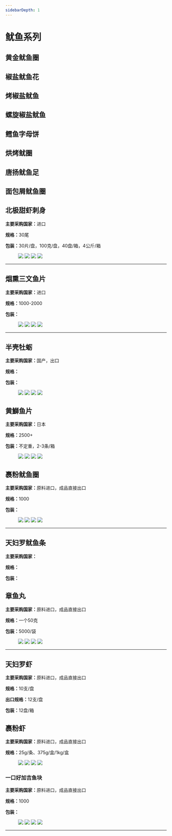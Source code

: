 ```yaml
---
sidebarDepth: 1
---
```

# 鱿鱼系列

## 黄金鱿鱼圈

## 椒盐鱿鱼花

## 烤椒盐鱿鱼

## 螺旋椒盐鱿鱼

## 鳕鱼字母饼

## 烘烤鱿圈

## 唐扬鱿鱼足

## 面包屑鱿鱼圈


## 北极甜虾刺身
<p><strong>主要采购国家：</strong>进口</p>
<p><strong>规格：</strong>30尾</p>
<p><strong>包装：</strong>30片/盘，100克/盘，40盘/箱，4公斤/箱</p>

<figure class="third">
    <img src="http://p93s97xb4.bkt.clouddn.com/Sushi%20shrimp%20%E6%8B%B7%E8%B4%9D.jpg?imageView2/1/w/300/h/300/q/75|imageslim">
    <img src="http://p93s97xb4.bkt.clouddn.com/Sushi%20shrimp%20%282%29.jpg?imageView2/1/w/300/h/300/q/75|imageslim">
    <img src="http://p93s97xb4.bkt.clouddn.com/Sushi%20shrimp%20%283%29.jpg?imageView2/1/w/300/h/300/q/75|imageslim">
    <img src="http://p93s97xb4.bkt.clouddn.com/Sushi%20shrimp%20%284%29.jpg?imageView2/1/w/300/h/300/q/75|imageslim">
</figure>
<hr>

## 烟熏三文鱼片
<p><strong>主要采购国家：</strong>进口</p>
<p><strong>规格：</strong>1000-2000</p>
<p><strong>包装：</strong></p>

<figure class="third">
    <img src="http://p93s97xb4.bkt.clouddn.com/Smoked%20salmon%20slice%E6%8B%B7%E8%B4%9D.jpg?imageView2/1/w/300/h/300/q/75|imageslim">
    <img src="http://p93s97xb4.bkt.clouddn.com/Smoked%20salmon%20slice%20%284%29.jpg?imageView2/1/w/300/h/300/q/75|imageslim">
    <img src="http://p93s97xb4.bkt.clouddn.com/Smoked%20salmon%20slice%20%283%29.jpg?imageView2/1/w/300/h/300/q/75|imageslim">
    <img src="http://p93s97xb4.bkt.clouddn.com/Smoked%20salmon%20slice%20%286%29.jpg?imageView2/1/w/300/h/300/q/75|imageslim">
</figure>
<hr>

## 半壳牡蛎
<p><strong>主要采购国家：</strong>国产，出口</p>
<p><strong>规格：</strong></p>
<p><strong>包装：</strong></p>

<figure class="third">
    <img src="http://p93s97xb4.bkt.clouddn.com/Half%20shell%20oyster%20%283%29.jpg?imageView2/1/w/300/h/300/q/75|imageslim">
    <img src="http://p93s97xb4.bkt.clouddn.com/Half%20shell%20oyster%20%286%29.jpg?imageView2/1/w/300/h/300/q/75|imageslim">
    <img src="http://p93s97xb4.bkt.clouddn.com/Half%20shell%20oyster%20%2810%29.jpg?imageView2/1/w/300/h/300/q/75|imageslim">
    <img src="http://p93s97xb4.bkt.clouddn.com/Half%20shell%20oyster%20%287%29.jpg?imageView2/1/w/300/h/300/q/75|imageslim">
</figure>

## 黄鰤鱼片
<p><strong>主要采购国家：</strong>日本</p>
<p><strong>规格：</strong>2500+</p>
<p><strong>包装：</strong>不定重，2-3条/箱</p>

<figure class="third">
    <img src="http://p93s97xb4.bkt.clouddn.com/Yellowtail%20Fillet%E6%8B%B7%E8%B4%9D.jpg?imageMogr2/auto-orient/thumbnail/!200x200r/blur/1x0/quality/75|imageslim">
    <img src="http://p93s97xb4.bkt.clouddn.com/Yellowtail%20Fillet%20%281%29.jpg?imageMogr2/auto-orient/thumbnail/!200x200r/blur/1x0/quality/75|imageslim">
    <img src="http://p93s97xb4.bkt.clouddn.com/Yellowtail%20Fillet%20%282%29.jpg?imageMogr2/auto-orient/thumbnail/!200x200r/blur/1x0/quality/75|imageslim">
    <img src="http://p93s97xb4.bkt.clouddn.com/Yellowtail%20Fillet%20%284%29.jpg?imageMogr2/auto-orient/thumbnail/!200x200r/blur/1x0/quality/75|imageslim">
</figure>


## 裹粉鱿鱼圈
<p><strong>主要采购国家：</strong>原料进口，成品直接出口</p>
<p><strong>规格：</strong>1000</p>
<p><strong>包装：</strong></p>

<figure class="third">
    <img src="http://p93s97xb4.bkt.clouddn.com/Squid%20ring%20%282%29.jpg?imageView2/1/w/300/h/300/q/75|imageslim">
    <img src="http://p93s97xb4.bkt.clouddn.com/Squid%20ring%20%285%29.jpg?imageView2/1/w/300/h/300/q/75|imageslim">
    <img src="http://p93s97xb4.bkt.clouddn.com/Squid%20ring%20%289%29.jpg?imageView2/1/w/300/h/300/q/75|imageslim">
    <img src="http://p93s97xb4.bkt.clouddn.com/Squid%20ring%20%2812%29.jpg?imageView2/1/w/300/h/300/q/75|imageslim">
</figure>
<hr>


## 天妇罗鱿鱼条
<p><strong>主要采购国家：</strong></p>
<p><strong>规格：</strong></p>
<p><strong>包装：</strong></p>


## 章鱼丸
<p><strong>主要采购国家：</strong>原料进口，成品直接出口</p>
<p><strong>规格：</strong>一个50克</p>
<p><strong>包装：</strong>5000/袋</p>

<figure class="third">
    <img src="http://p93s97xb4.bkt.clouddn.com/Octopus%20balls%20%20%E6%8B%B7%E8%B4%9D.jpg?imageView2/1/w/300/h/300/q/75|imageslim">
    <img src="http://p93s97xb4.bkt.clouddn.com/Octopus%20balls%20%20%281%29.jpg?imageView2/1/w/300/h/300/q/75|imageslim">
    <img src="http://p93s97xb4.bkt.clouddn.com/Octopus%20balls%20%20%282%29.jpg?imageView2/1/w/300/h/300/q/75|imageslim">
    <img src="http://p93s97xb4.bkt.clouddn.com/Octopus%20balls%20%20%283%29.jpg?imageView2/1/w/300/h/300/q/75|imageslim">
</figure>
<hr>


## 天妇罗虾
<p><strong>主要采购国家：</strong>原料进口，成品直接出口</p>
<p><strong>规格：</strong>10支/盘</p><strong>出口规格：</strong>12支/盘
<p><strong>包装：</strong>12盘/箱</p>

## 裹粉虾
<p><strong>主要采购国家：</strong>原料进口，成品直接出口</p>
<p><strong>规格：</strong>25g/条、375g/盒/1kg/盒</p>

<figure class="third">
    <img src="http://p93s97xb4.bkt.clouddn.com/Delicious%20and%20crispy%20shrimp.jpg?imageView2/1/w/300/h/300/q/75|imageslim">
    <img src="http://p93s97xb4.bkt.clouddn.com/Delicious%20and%20crispy%20shrimp%20%281%29.jpg?imageView2/1/w/300/h/300/q/75|imageslim">
    <img src="http://p93s97xb4.bkt.clouddn.com/Delicious%20and%20crispy%20shrimp%20%282%29.jpg?imageView2/1/w/300/h/300/q/75|imageslim">
    <img src="http://p93s97xb4.bkt.clouddn.com/Delicious%20and%20crispy%20shrimp%20%284%29.jpg?imageView2/1/w/300/h/300/q/75|imageslim">
</figure>

### 一口好加吉鱼块
<p><strong>主要采购国家：</strong>原料进口，成品直接出口</p>
<p><strong>规格：</strong>1000</p>
<p><strong>包装：</strong></p>

<figure class="third">
    <img src="http://p93s97xb4.bkt.clouddn.com/Red%20snapper%20piece%E6%8B%B7%E8%B4%9D.jpg?imageView2/1/w/300/h/300/q/75|imageslim">
    <img src="http://p93s97xb4.bkt.clouddn.com/1.jpg?imageView2/1/w/300/h/300/q/75|imageslim">
    <img src="http://p93s97xb4.bkt.clouddn.com/2.jpg?imageView2/1/w/300/h/300/q/75|imageslim">
    <img src="http://p93s97xb4.bkt.clouddn.com/4.jpg?imageView2/1/w/300/h/300/q/75|imageslim">
</figure>
<hr>